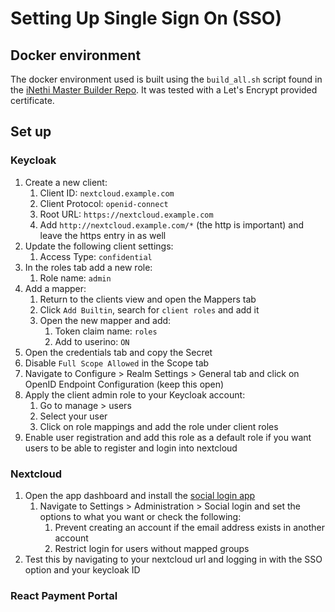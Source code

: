 # Setting Up Single Sign On (SSO)
## Docker environment
The docker environment used is built using the ```build_all.sh``` script found in the 
[iNethi Master Builder Repo](https://github.com/iNethi/master-builder). It was tested with a Let's Encrypt provided
certificate.
## Set up
### Keycloak
1. Create a new client:
   1. Client ID: ```nextcloud.example.com``` 
   2. Client Protocol: ```openid-connect``` 
   3. Root URL: ```https://nextcloud.example.com```
   4. Add ```http://nextcloud.example.com/*``` (the http is important) and leave the https entry in as well
2. Update the following client settings:
   1. Access Type: ```confidential```
3. In the roles tab add a new role:
   1. Role name: ```admin```
4. Add a mapper:
   1. Return to the clients view and open the Mappers tab
   2. Click ```Add Builtin```, search for ```client roles``` and add it
   3. Open the new mapper and add:
      1. Token claim name: ```roles```
      2. Add to userino: ```ON```
5. Open the credentials tab and copy the Secret
6. Disable ```Full Scope Allowed``` in the Scope tab
7. Navigate to Configure > Realm Settings > General tab and click on OpenID Endpoint Configuration (keep this open)
8. Apply the client admin role to your Keycloak account:
   1. Go to manage > users
   2. Select your user
   3. Click on role mappings and add the role under client roles
9. Enable user registration and add this role as a default role if you want users to be able to register and login into
nextcloud
### Nextcloud
1. Open the app dashboard and install the [social login app](https://github.com/zorn-v/nextcloud-social-login)
   1. Navigate to Settings > Administration > Social login and set the options to what you want or check the following:
      1. Prevent creating an account if the email address exists in another account
      2. Restrict login for users without mapped groups
2. Test this by navigating to your nextcloud url and logging in with the SSO option and your keycloak ID

### React Payment Portal